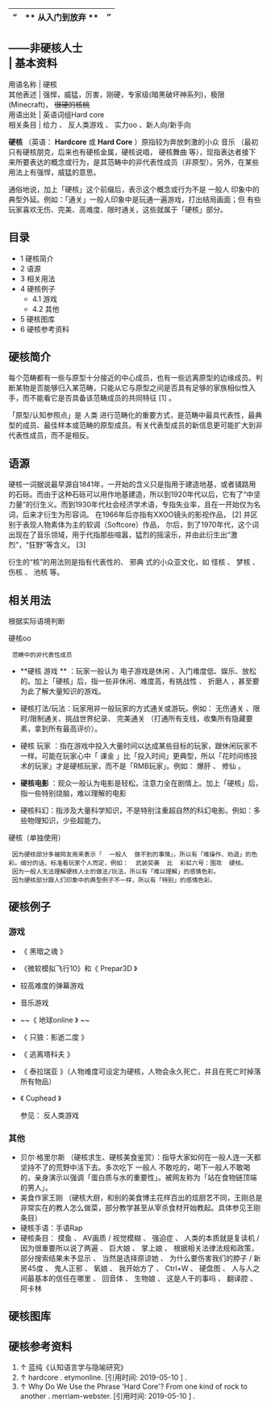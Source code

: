 |  “  |  ** 从入门到放弃  ** |  ”   
---|---|---  
——非硬核人士  
|  **基本资料**  
---  
用语名称  |  硬核   
其他表述  |  强悍，威猛，厉害，刚硬，专家级(暗黑破坏神系列)，极限(Minecraft)， ~~很硬的核桃~~  
用语出处  |  英语词组Hard core   
相关条目  |  给力  、  反人类游戏  、  实力oo  、新人向/新手向   
  
  
**硬核** （英语： **Hardcore** 或 **Hard Core** ）原指较为奔放刺激的小众  音乐
（最初只有硬核朋克，后来也有硬核金属，硬核说唱，  硬核舞曲
等），现指表达者接下来所要表达的概念或行为，是其范畴中的非代表性成员（非原型）。另外，在某些用法上有强悍，威猛的意思。

通俗地说，加上「硬核」这个前缀后，表示这个概念或行为不是  一般人  印象中的典型外延。例如：「通关」一般人印象中是玩通一遍游戏，打出结局画面；但  有些
玩家喜欢无伤、完美、高难度、限时通关，这些就属于「硬核」部分。

##  目录

  * 1  硬核简介 
  * 2  语源 
  * 3  相关用法 
  * 4  硬核例子 
    * 4.1  游戏 
    * 4.2  其他 
  * 5  硬核图库 
  * 6  硬核参考资料 

##  硬核简介

每个范畴都有一些与原型十分接近的中心成员，也有一些远离原型的边缘成员。判断某物是否能够归入某范畴，只能从它与原型之间是否具有足够的家族相似性入手，而不能看它是否具备该范畴成员的共同特征
[1]  。

「原型/认知参照点」是  人类
进行范畴化的重要方式，是范畴中最具代表性，最典型的成员、最佳样本或范畴的原型成员。有关代表型成员的新信息更可能扩大到非代表性成员，而不是相反。

##  语源

硬核一词据说最早源自1841年，一开始的含义只是指用于建造地基，或者铺路用的石砾。而由于这种石砾可以用作地基建造，所以到1920年代以后，它有了“中坚力量”的衍生义。而到1930年代社会经济学术语，专指失业率，且在一开始仅为名词，后来才衍生为形容词。
在1966年后亦指有XXOO镜头的影视作品，  [2]  并区别于表现人物素体为主的软调（Softcore）作品，
尔后，到了1970年代，这个词出现在了音乐领域，用于代指那些喧嚣，猛烈的摇滚乐，并由此衍生出“激烈”，“狂野”等含义。  [3]

衍生的“核”的用法则是指有代表性的、  邪典  式的小众亚文化，如  怪核  、  梦核  、  伤核  、  池核  等。

##  相关用法

根据实际语境判断

硬核oo

     范畴中的非代表性成员 

  * **硬核 游戏  ** ：玩家一般认为  电子游戏是休闲  、入门难度低、娱乐、放松的。加上「硬核」后，指一些非休闲、难度高，有挑战性  、  折磨人  ，甚至要为此了解大量知识的游戏。 

    

  * 硬核打法/玩法：玩家用非一般玩家的方式通关或游玩。例如：  无伤通关  、限时/限制通关、挑战世界纪录、  完美通关  （打通所有支线，收集所有隐藏要素，拿到所有最高评价）。 
  * 硬核  玩家  ：指在游戏中投入大量时间以达成某些目标的玩家，跟休闲玩家不一样。可能在玩家心中「  课金  」比「投入时间」更典型，所以「花时间练技术的玩家」才是硬核玩家，而不是「RMB玩家」。例如：  爆肝  、  修仙  。 

  * **硬核电影** ：观众一般认为电影是轻松，注意力全在剧情上。加上「硬核」后，指一些特别烧脑，难以理解的电影 

    

  * 硬核科幻：指涉及大量科学知识，不是特别注重超自然的科幻电影。例如：多些物理知识，少些超能力。 

硬核（单独使用）

     因为硬核部分多被网友用来表示「  一般人  做不到的事情」，所以有「难操作、劝退」的色彩。细分的话，标准看玩家个人而定，例如：  武装突袭  比  彩虹六号：围攻  硬核。 
     因为一般人无法理解硬核人士的做法/玩法，所以有「难以理解」的感情色彩。 
     因为硬核部分跟人们印象中的典型例子不一样，所以有「特别」的感情色彩。 

##  硬核例子

###  游戏

  * 《  黑暗之魂  》 
  * 《微软模拟飞行10》和《  Prepar3D  》 
  * 较高难度的弹幕游戏 
  * 音乐游戏 
  * ~~《 地球online  》 ~~
  * 《  只狼：影逝二度  》 
  * 《  逃离塔科夫  》 
  * 《  泰拉瑞亚  》（人物难度可设定为硬核，人物会永久死亡，并且在死亡时掉落所有物品） 
  * 《  Cuphead  》 

     参见：  反人类游戏 

###  其他

  * 贝尔·格里尔斯  （硬核求生、硬核美食鉴赏）：指导大家如何在一般人连一天都坚持不了的荒野中活下去。多次吃下  一般人  不敢吃的，喝下一般人不敢喝的，亲身演示以强调「蛋白质与水的重要性」。被网友称为「站在食物链顶端的男人」。 
  * 美食作家王刚  （硬核大厨，和别的美食博主花样百出的炫厨艺不同，王刚总是非常实在的教人怎么做菜，部分教学甚至从宰杀食材开始教起。具体参见王刚条目） 
  * 硬核手语：手语Rap 
  * 硬核条目：  摸鱼  、  AV画质  /  视觉模糊  、  强迫症  、  人类的本质就是复读机  /  因为很重要所以说了两遍  、  巨大娘  、  掌上娘  、  根据相关法律法规和政策，部分搜索结果未予显示  、  当然是选择原谅她  、  为什么要伤害我们的脖子  /  新房45度  、  鬼人正邪  、  氧娘  、  我开始方了  、  Ctrl+W  、  硬盘图  、  人与人之间最基本的信任在哪里  、  回音体  、  生物娘  、  这是人干的事吗  、  翻译腔  、  阿卡林 

##  硬核图库

##  硬核参考资料

  1. ↑  蓝纯《认知语言学与隐喻研究》 
  2. ↑  hardcore  . etymonline.  [引用时间:  2019-05-10  ]  . 
  3. ↑  Why Do We Use the Phrase 'Hard Core'? From one kind of rock to another  . merriam-webster.  [引用时间:  2019-05-10  ]  . 

